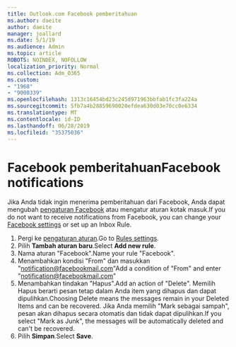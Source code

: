 ```yaml
---
title: Outlook.com Facebook pemberitahuan
ms.author: daeite
author: daeite
manager: joallard
ms.date: 5/1/19
ms.audience: Admin
ms.topic: article
ROBOTS: NOINDEX, NOFOLLOW
localization_priority: Normal
ms.collection: Adm_O365
ms.custom:
- "1968"
- "9000339"
ms.openlocfilehash: 1313c16454bd23c245d971963bbfab1fc3fa224a
ms.sourcegitcommit: 5fb7a4b28859690020efdea630d03e70cc0e6334
ms.translationtype: MT
ms.contentlocale: id-ID
ms.lasthandoff: 06/28/2019
ms.locfileid: "35375036"
---
```

# <a name="facebook-notifications"></a><span data-ttu-id="bef1c-102">Facebook pemberitahuan</span><span class="sxs-lookup"><span data-stu-id="bef1c-102">Facebook notifications</span></span>

<span data-ttu-id="bef1c-103">Jika Anda tidak ingin menerima pemberitahuan dari Facebook, Anda dapat mengubah [pengaturan Facebook](https://www.facebook.com/settings?tab=notifications) atau mengatur aturan kotak masuk.</span><span class="sxs-lookup"><span data-stu-id="bef1c-103">If you do not want to receive notifications from Facebook, you can change your [Facebook settings](https://www.facebook.com/settings?tab=notifications) or set up an Inbox Rule.</span></span>

1. <span data-ttu-id="bef1c-104">Pergi ke [pengaturan aturan](https://outlook.live.com/mail/options/mail/rules/inboxRules).</span><span class="sxs-lookup"><span data-stu-id="bef1c-104">Go to [Rules settings](https://outlook.live.com/mail/options/mail/rules/inboxRules).</span></span>
1. <span data-ttu-id="bef1c-105">Pilih **Tambah aturan baru**.</span><span class="sxs-lookup"><span data-stu-id="bef1c-105">Select **Add new rule**.</span></span>
1. <span data-ttu-id="bef1c-106">Nama aturan "Facebook".</span><span class="sxs-lookup"><span data-stu-id="bef1c-106">Name your rule "Facebook".</span></span>
1. <span data-ttu-id="bef1c-107">Menambahkan kondisi "From" dan masukkan "notification@facebookmail.com"</span><span class="sxs-lookup"><span data-stu-id="bef1c-107">Add a condition of "From" and enter "notification@facebookmail.com"</span></span>
1. <span data-ttu-id="bef1c-108">Menambahkan tindakan "Hapus".</span><span class="sxs-lookup"><span data-stu-id="bef1c-108">Add an action of "Delete".</span></span> <span data-ttu-id="bef1c-109">Memilih Hapus berarti pesan tetap dalam Anda item yang dihapus dan dapat dipulihkan.</span><span class="sxs-lookup"><span data-stu-id="bef1c-109">Choosing Delete means the messages remain in your Deleted Items and can be recovered.</span></span> <span data-ttu-id="bef1c-110">Jika Anda memilih "Mark sebagai sampah", pesan akan dihapus secara otomatis dan tidak dapat dipulihkan.</span><span class="sxs-lookup"><span data-stu-id="bef1c-110">If you select "Mark as Junk", the messages will be automatically deleted and can't be recovered.</span></span>
1. <span data-ttu-id="bef1c-111">Pilih **Simpan**.</span><span class="sxs-lookup"><span data-stu-id="bef1c-111">Select **Save**.</span></span>